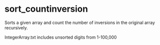 # sort_countinversion
Sorts a given array and count the number of inversions in the original array recursively.

IntegerArray.txt includes unsorted digits from 1-100,000
